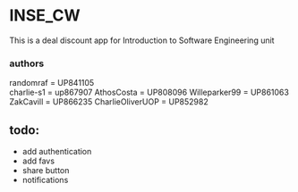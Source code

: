 # INSE_CW
This is a deal discount app for
Introduction to Software Engineering unit


### authors
randomraf = UP841105  
charlie-s1 = up867907
AthosCosta = UP808096
Willeparker99 = UP861063
ZakCavill = UP866235
CharlieOliverUOP = UP852982

## todo:
- add authentication
- add favs
- share button
- notifications

